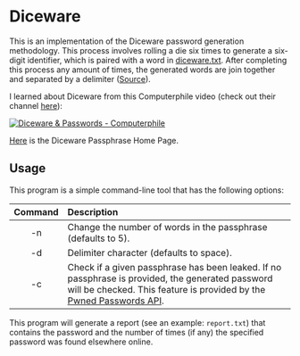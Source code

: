 # Diceware
This is an implementation of the Diceware password generation methodology. This process involves rolling a die six times to generate a six-digit identifier, which is paired with a word in [diceware.txt](https://github.com/johneastman/Diceware/blob/master/diceware.txt). After completing this process any amount of times, the generated words are join together and separated by a delimiter ([Source](http://world.std.com/~reinhold/diceware.html)).

I learned about Diceware from this Computerphile video (check out their channel [here](https://www.youtube.com/channel/UC9-y-6csu5WGm29I7JiwpnA)):

[![Diceware & Passwords - Computerphile](https://img.youtube.com/vi/Pe_3cFuSw1E/0.jpg)](https://www.youtube.com/watch?v=Pe_3cFuSw1E "Diceware & Passwords - Computerphile")

[Here](http://world.std.com/~reinhold/diceware.html) is the Diceware Passphrase Home Page.

## Usage
This program is a simple command-line tool that has the following options:

| Command | Description |
|:-------:|:------------|
| -n | Change the number of words in the passphrase (defaults to 5). |
| -d | Delimiter character (defaults to space). |
| -c | Check if a given passphrase has been leaked. If no passphrase is provided, the generated password will be checked. This feature is provided by the [Pwned Passwords API](https://haveibeenpwned.com/Passwords). |

This program will generate a report (see an example: `report.txt`) that contains the password and the number of times (if any) the specified password was found elsewhere online.
